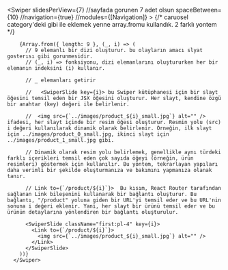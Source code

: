 <Swiper
        slidesPerView={7} //sayfada gorunen 7 adet olsun
        spaceBetween={10}
        //navigation={true}
        //modules={[Navigation]}
      >
        {/* caruosel category'deki gibi <SwiperSlide>ile eklemek yerıne array.fromu kullandık. 2 farklı yontem */}

        {Array.from({ length: 9 }, (_, i) => (
          // 9 elemanlı bir dizi oluşturur. bu olayların amacı slyat gosterısı gibi gorunmesidir.
          // (_, i) => fonksiyonu, dizi elemanlarını oluştururken her bir elemanın indeksini (i) kullanır.

          // _ elemanları getirir

          //   <SwiperSlide key={i}> bu Swiper kütüphanesi için bir slayt öğesini temsil eden bir JSX öğesini oluşturur. Her slayt, kendine özgü bir anahtar (key) değeri ile belirlenir.

          //  <img src={`../images/product_${i}_small.jpg`} alt="" /> ifadesi, her slayt içinde bir resim öğesi oluşturur. Resmin yolu (src) i değeri kullanılarak dinamik olarak belirlenir. Örneğin, ilk slayt için ../images/product_0_small.jpg, ikinci slayt için ../images/product_1_small.jpg gibi.

          // Dinamik olarak resim yolu belirlemek, genellikle aynı türdeki farklı içerikleri temsil eden çok sayıda öğeyi (örneğin, ürün resimleri) göstermek için kullanılır. Bu yöntem, tekrarlayan yapıları daha verimli bir şekilde oluşturmanıza ve bakımını yapmanıza olanak tanır.

          // Link to={`/product/${i}`}>  Bu kısım, React Router tarafından sağlanan Link bileşenini kullanarak bir bağlantı oluşturur. Bu bağlantı, "/product" yoluna giden bir URL'yi temsil eder ve bu URL'nin sonuna i değeri eklenir. Yani, her slayt bir ürünü temsil eder ve bu ürünün detaylarına yönlendiren bir bağlantı oluşturulur.

          <SwiperSlide className="first:pl-4" key={i}>
            <Link to={`/product/${i}`}>
              <img src={`../images/product_${i}_small.jpg`} alt="" />
            </Link>
          </SwiperSlide>
        ))}
      </Swiper>